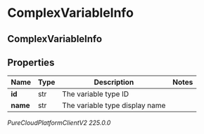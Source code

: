 # ComplexVariableInfo

## ComplexVariableInfo

## Properties

|Name | Type | Description | Notes|
|------------ | ------------- | ------------- | -------------|
| **id** | str | The variable type ID | |
| **name** | str | The variable type display name | |



_PureCloudPlatformClientV2 225.0.0_
